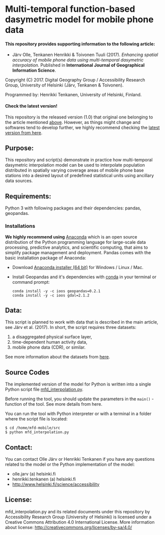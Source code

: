 # Multi-temporal function-based dasymetric model for mobile phone data

#### This repository provides supporting information to the following article:

 - Järv Olle, Tenkanen Henrikki & Toivonen Tuuli (2017). *Enhancing spatial accuracy of mobile
  phone data using multi-temporal dasymetric interpolation.* Published in **International Journal of 
  Geographical Information Science**.

Copyright (C) 2017.  Digital Geography Group / Accessibility Research Group, University of Helsinki (Järv, Tenkanen & Toivonen).

Programmed by: Henrikki Tenkanen, University of Helsinki, Finland.

#### Check the latest version!

This repository is the released version (1.0) that original one belonging to the article mentioned [above](README.md#this-repository-provides-supporting-information-to-the-following-article). However, as things might change and softwares tend to develop further, we highly recommend checking the [latest version from here](https://github.com/AccessibilityRG/MFD_Mobile).

## Purpose:
  
This repository and script(s) demonstrate in practice how multi-temporal dasymetric interpolation model can be used to interpolate population distributed in spatially varying coverage areas of mobile phone base stations into a desired layout of predefined statistical units using ancillary data sources. 

## Requirements:

Python 3 with following packages and their dependencies: pandas, geopandas.

### Installations

**We highly recommend using** [Anaconda](https://www.continuum.io/anaconda-overview) which is an open source distribution of the Python programming language for large-scale data processing, predictive analytics, and scientific computing, that aims to simplify package management and deployment. Pandas comes with the basic installation package of Anaconda:

 - Download [Anaconda installer (64 bit)](https://www.continuum.io/downloads) for Windows / Linux / Mac.
 
 - Install Geopandas and it's dependencies with [conda](http://conda.pydata.org/docs/using/using.html) in your terminal or command prompt:
 
    ```
    conda install -y -c ioos geopandas=0.2.1
    conda install -y -c ioos gdal=2.1.2
    ```

## Data:

This script is planned to work with data that is described in the main article, see Järv et al. (2017). In short, the script requires three datasets:
  
  1. a disaggregated physical surface layer, 
  2. time-dependent human activity data,
  3. mobile phone data (CDR), or similar. 
  
See more information about the datasets from [here](docs/Data-specs.MD).

## Source Codes

The implemented version of the model for Python is written into a single Python script file [mfd_interpolation.py](src/mfd_interpolation.py).

Before running the tool, you should update the parameters in the `main()` -function of the tool. See more details from here.

You can run the tool with Python interpreter or with a terminal in a folder where the script file is located:
  
  ```
  $ cd /home/mfd-mobile/src
  $ python mfd_interpolation.py
  ``` 

## Contact:

You can contact Olle Järv or Henrikki Tenkanen if you have any questions related to the model or the Python implementation of the model:
  
 - olle.jarv (a) helsinki.fi
 - henrikki.tenkanen (a) helsinki.fi
 - http://www.helsinki.fi/science/accessibility

## License:

mfd_interpolation.py and its related documents under this repository by Accessibility Research Group (University of Helsinki) is licensed under a Creative Commons Attribution 4.0 International License. 
More information about license: http://creativecommons.org/licenses/by-sa/4.0/

